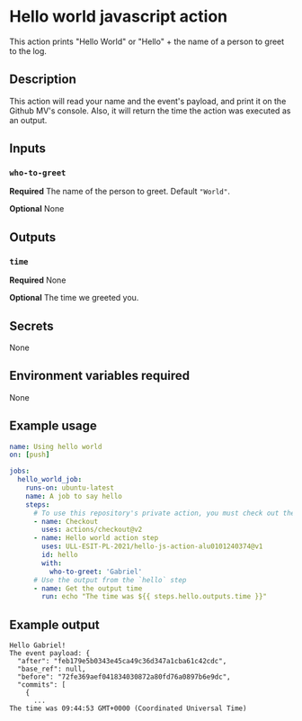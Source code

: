 # Hello world javascript action

This action prints "Hello World" or "Hello" + the name of a person to greet to the log.

## Description

This action will read your name and the event's payload, and print it on the Github MV's console. Also, it will return the time the action was executed as an output. 

## Inputs

### `who-to-greet`

**Required** The name of the person to greet. Default `"World"`.

**Optional** None

## Outputs

### `time`

**Required** None

**Optional** The time we greeted you.

## Secrets

None

## Environment variables required

None

## Example usage

```yml
name: Using hello world
on: [push]

jobs:
  hello_world_job:
    runs-on: ubuntu-latest
    name: A job to say hello
    steps:
      # To use this repository's private action, you must check out the repository
      - name: Checkout
        uses: actions/checkout@v2
      - name: Hello world action step
        uses: ULL-ESIT-PL-2021/hello-js-action-alu0101240374@v1
        id: hello
        with:
          who-to-greet: 'Gabriel'
      # Use the output from the `hello` step
      - name: Get the output time
        run: echo "The time was ${{ steps.hello.outputs.time }}"
```

## Example output

```
Hello Gabriel!
The event payload: {
  "after": "feb179e5b0343e45ca49c36d347a1cba61c42cdc",
  "base_ref": null,
  "before": "72fe369aef041834030872a80fd76a0897b6e9dc",
  "commits": [
    {
      ...
The time was 09:44:53 GMT+0000 (Coordinated Universal Time)
```